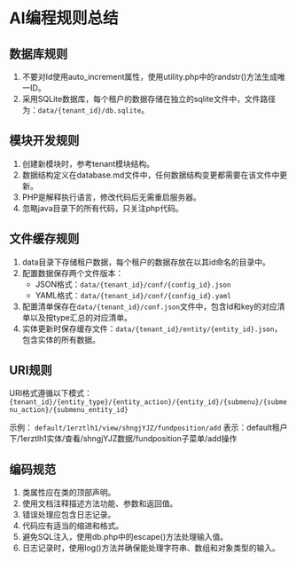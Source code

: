 # AI编程规则总结

## 数据库规则
1. 不要对Id使用auto_increment属性，使用utility.php中的randstr()方法生成唯一ID。
2. 采用SQLite数据库，每个租户的数据存储在独立的sqlite文件中，文件路径为：`data/{tenant_id}/db.sqlite`。

## 模块开发规则
1. 创建新模块时，参考tenant模块结构。
2. 数据结构定义在database.md文件中，任何数据结构变更都需要在该文件中更新。
3. PHP是解释执行语言，修改代码后无需重启服务器。
4. 忽略java目录下的所有代码，只关注php代码。

## 文件缓存规则
1. data目录下存储租户数据，每个租户的数据存放在以其id命名的目录中。
2. 配置数据保存两个文件版本：
   - JSON格式：`data/{tenant_id}/conf/{config_id}.json`
   - YAML格式：`data/{tenant_id}/conf/{config_id}.yaml`
3. 配置清单保存在`data/{tenant_id}/conf.json`文件中，包含Id和key的对应清单以及按type汇总的对应清单。
4. 实体更新时保存缓存文件：`data/{tenant_id}/entity/{entity_id}.json`，包含实体的所有数据。

## URI规则
URI格式遵循以下模式：
`{tenant_id}/{entity_type}/{entity_action}/{entity_id}/{submenu}/{submenu_action}/{submenu_entity_id}`

示例：
`default/1erztlh1/view/shngjYJZ/fundposition/add`
表示：default租户下/1erztlh1实体/查看/shngjYJZ数据/fundposition子菜单/add操作

## 编码规范
1. 类属性应在类的顶部声明。
2. 使用文档注释描述方法功能、参数和返回值。
3. 错误处理应包含日志记录。
4. 代码应有适当的缩进和格式。
5. 避免SQL注入，使用db.php中的escape()方法处理输入值。
6. 日志记录时，使用log()方法并确保能处理字符串、数组和对象类型的输入。